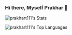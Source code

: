 ### Hi there, Myself Prakhar 👋

![prakhart111's Stats](https://github-readme-stats.vercel.app/api?username=prakhart111&theme=vue-dark&show_icons=true&hide_border=true&count_private=true)

![prakhart111's Top Languages](https://github-readme-stats.vercel.app/api/top-langs/?username=prakhart111&theme=vue-dark&show_icons=true&hide_border=true&layout=compact)


<!--
**prakhart111/prakhart111** is a ✨ _special_ ✨ repository because its `README.md` (this file) appears on your GitHub profile.

Here are some ideas to get you started:

- 🔭 I’m currently working on ...
- 🌱 I’m currently learning ...
- 👯 I’m looking to collaborate on ...
- 🤔 I’m looking for help with ...
- 💬 Ask me about ...
- 📫 How to reach me: ...
- 😄 Pronouns: ...
- ⚡ Fun fact: ...
-->
